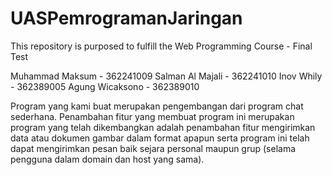 # UASPemrogramanJaringan
This repository is purposed to fulfill the Web Programming Course - Final Test

Muhammad Maksum - 362241009
Salman Al Majali - 362241010
Inov Whily - 362389005
Agung Wicaksono - 362389010

Program yang kami buat merupakan pengembangan dari program chat sederhana. Penambahan fitur yang membuat program ini merupakan program yang telah dikembangkan adalah penambahan fitur mengirimkan data atau dokumen gambar dalam format apapun serta program ini telah dapat mengirimkan pesan baik sejara personal maupun grup (selama pengguna dalam domain dan host yang sama).
